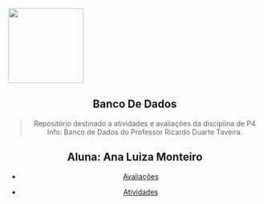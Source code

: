 <img align='center' src='https://cdn-icons-png.flaticon.com/512/4233/4233609.png' width='150'>

  
<div align="center">
<h2>Banco De Dados</h2>

> Repositório destinado a atividades e avaliações da disciplina de P4 Info: Banco de Dados do Professor Ricardo Duarte Taveira.

<h2 align="center">Aluna: Ana Luiza Monteiro</h2>

* [Avaliações](https://github.com/luizamtro/bd-242/tree/main/avaliacoes
)

* [Atividades](https://github.com/luizamtro/bd-242/tree/main/atividades)
